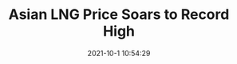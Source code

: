 ---
"title": "Asian LNG Price Soars to Record High"
"date": "2021-10-1 10:54:29"
"feed_name": "RIGZONE"
"feed_website": "http://www.rigzone.com/"
"feed_rss": "http://www.rigzone.com/news/rss/rigzone_latest.aspx"
"link": "https://www.rigzone.com/news/wire/asian_lng_price_soars_to_record_high-01-oct-2021-166593-article/?rss=true"
"source": "None"
"file": "_posts/2021-1-1-6b33e40feba84f440974fd161087d5c9b379b7bb.md"
"accident": "0"
"drilling": "0"
"dead": "0"
"injured": "0"
"arrested": "0"
"where": "unknown site"
"causes": "unknown"
"place": "unknown place"
---